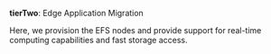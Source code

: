 **tierTwo**: Edge Application Migration

Here, we provision the EFS nodes and provide support for real-time computing capabilities and fast storage access.
